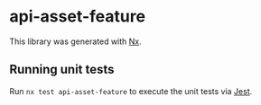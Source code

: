# api-asset-feature

This library was generated with [Nx](https://nx.dev).

## Running unit tests

Run `nx test api-asset-feature` to execute the unit tests via [Jest](https://jestjs.io).
